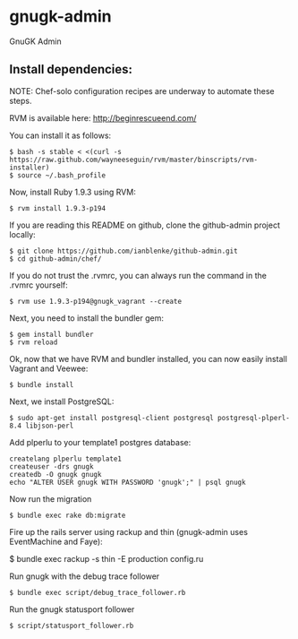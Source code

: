 gnugk-admin
===========

GnuGK Admin

## Install dependencies:

NOTE: Chef-solo configuration recipes are underway to automate these steps.

RVM is available here: http://beginrescueend.com/

You can install it as follows:

    $ bash -s stable < <(curl -s https://raw.github.com/wayneeseguin/rvm/master/binscripts/rvm-installer)
    $ source ~/.bash_profile

Now, install Ruby 1.9.3 using RVM:

    $ rvm install 1.9.3-p194

If you are reading this README on github, clone the github-admin project locally:

    $ git clone https://github.com/ianblenke/github-admin.git
    $ cd github-admin/chef/

If you do not trust the .rvmrc, you can always run the command in the .rvmrc yourself:

    $ rvm use 1.9.3-p194@gnugk_vagrant --create

Next, you need to install the bundler gem:

    $ gem install bundler
    $ rvm reload

Ok, now that we have RVM and bundler installed, you can now easily install Vagrant and Veewee:

    $ bundle install

Next, we install PostgreSQL:

    $ sudo apt-get install postgresql-client postgresql postgresql-plperl-8.4 libjson-perl

Add plperlu to your template1 postgres database:

    createlang plperlu template1
    createuser -drs gnugk
    createdb -O gnugk gnugk
    echo "ALTER USER gnugk WITH PASSWORD 'gnugk';" | psql gnugk

Now run the migration

    $ bundle exec rake db:migrate

Fire up the rails server using rackup and thin (gnugk-admin uses EventMachine and Faye):

   $ bundle exec rackup -s thin -E production config.ru 

Run gnugk with the debug trace follower

    $ bundle exec script/debug_trace_follower.rb

Run the gnugk statusport follower

    $ script/statusport_follower.rb


